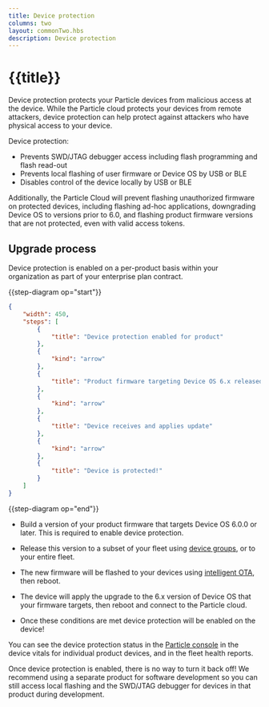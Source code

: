 ```yaml
---
title: Device protection
columns: two
layout: commonTwo.hbs
description: Device protection
---
```


# {{title}}

Device protection protects your Particle devices from malicious access at the device. While the Particle cloud protects
your devices from remote attackers, device protection can help protect against attackers who have physical
access to your device.

Device protection:

- Prevents SWD/JTAG debugger access including flash programming and flash read-out
- Prevents local flashing of user firmware or Device OS by USB or BLE
- Disables control of the device locally by USB or BLE

Additionally, the Particle Cloud will prevent flashing unauthorized firmware on protected devices, including flashing ad-hoc applications, downgrading Device OS to versions prior to 6.0, and flashing product firmware versions that are not protected, even with valid access tokens.


## Upgrade process

Device protection is enabled on a per-product basis within your organization as part of your enterprise plan contract.

{{step-diagram op="start"}}
```json
{
    "width": 450,
    "steps": [
        {
            "title": "Device protection enabled for product"
        },
        {
            "kind": "arrow"
        },
        {
            "title": "Product firmware targeting Device OS 6.x released to devices"
        },
        {
            "kind": "arrow"
        },
        {
            "title": "Device receives and applies update"
        },
        {
            "kind": "arrow"
        },
        {
            "title": "Device is protected!"
        }
    ]
}
```
{{step-diagram op="end"}}

- Build a version of your product firmware that targets Device OS 6.0.0 or later. This is required to enable device protection.

- Release this version to a subset of your fleet using [device groups](/getting-started/console/device-groups/), or to your entire fleet.

- The new firmware will be flashed to your devices using [intelligent OTA](/getting-started/cloud/ota-updates/#intelligent-firmware-releases), then reboot.

- The device will apply the upgrade to the 6.x version of Device OS that your firmware targets, then reboot and connect to the Particle cloud.

- Once these conditions are met device protection will be enabled on the device!

You can see the device protection status in the [Particle console](https://console.particle.io/) in the device vitals for individual product devices, and in the fleet health reports.

Once device protection is enabled, there is no way to turn it back off! We recommend using a separate product for software development so you can still access local flashing and the SWD/JTAG debugger for devices in that product during development.

